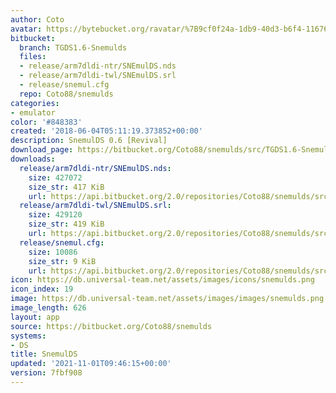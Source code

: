 ```yaml
---
author: Coto
avatar: https://bytebucket.org/ravatar/%7B9cf0f24a-1db9-40d3-b6f4-116761b7fe0b%7D?ts=default
bitbucket:
  branch: TGDS1.6-Snemulds
  files:
  - release/arm7dldi-ntr/SNEmulDS.nds
  - release/arm7dldi-twl/SNEmulDS.srl
  - release/snemul.cfg
  repo: Coto88/snemulds
categories:
- emulator
color: '#848383'
created: '2018-06-04T05:11:19.373852+00:00'
description: SnemulDS 0.6 [Revival]
download_page: https://bitbucket.org/Coto88/snemulds/src/TGDS1.6-Snemulds/release/arm7dldi-ntr/SNEmulDS.nds
downloads:
  release/arm7dldi-ntr/SNEmulDS.nds:
    size: 427072
    size_str: 417 KiB
    url: https://api.bitbucket.org/2.0/repositories/Coto88/snemulds/src/7fbf908ec920dbbfe47056de2e1f18bc54c6f8ae/release/arm7dldi-ntr/SNEmulDS.nds
  release/arm7dldi-twl/SNEmulDS.srl:
    size: 429120
    size_str: 419 KiB
    url: https://api.bitbucket.org/2.0/repositories/Coto88/snemulds/src/7fbf908ec920dbbfe47056de2e1f18bc54c6f8ae/release/arm7dldi-twl/SNEmulDS.srl
  release/snemul.cfg:
    size: 10086
    size_str: 9 KiB
    url: https://api.bitbucket.org/2.0/repositories/Coto88/snemulds/src/7fbf908ec920dbbfe47056de2e1f18bc54c6f8ae/release/snemul.cfg
icon: https://db.universal-team.net/assets/images/icons/snemulds.png
icon_index: 19
image: https://db.universal-team.net/assets/images/images/snemulds.png
image_length: 626
layout: app
source: https://bitbucket.org/Coto88/snemulds
systems:
- DS
title: SnemulDS
updated: '2021-11-01T09:46:15+00:00'
version: 7fbf908
---
```


